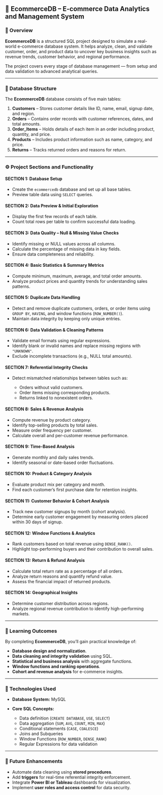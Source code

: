 ## 🛒 EcommerceDB – E-commerce Data Analytics and Management System

### 📘 Overview

**EcommerceDB** is a structured SQL project designed to simulate a real-world e-commerce database system.
It helps analyze, clean, and validate customer, order, and product data to uncover key business insights such as revenue trends, customer behavior, and regional performance.

The project covers every stage of database management — from setup and data validation to advanced analytical queries.

---

### 🧱 Database Structure

The **EcommerceDB** database consists of five main tables:

1. **Customers** – Stores customer details like ID, name, email, signup date, and region.
2. **Orders** – Contains order records with customer references, dates, and total amounts.
3. **Order_Items** – Holds details of each item in an order including product, quantity, and price.
4. **Products** – Includes product information such as name, category, and price.
5. **Returns** – Tracks returned orders and reasons for return.

---

### ⚙️ Project Sections and Functionality

#### **SECTION 1: Database Setup**

* Create the `ecommercedb` database and set up all base tables.
* Preview table data using `SELECT` queries.

#### **SECTION 2: Data Preview & Initial Exploration**

* Display the first few records of each table.
* Count total rows per table to confirm successful data loading.

#### **SECTION 3: Data Quality – Null & Missing Value Checks**

* Identify missing or NULL values across all columns.
* Calculate the percentage of missing data in key fields.
* Ensure data completeness and reliability.

#### **SECTION 4: Basic Statistics & Summary Metrics**

* Compute minimum, maximum, average, and total order amounts.
* Analyze product prices and quantity trends for understanding sales patterns.

#### **SECTION 5: Duplicate Data Handling**

* Detect and remove duplicate customers, orders, or order items using `GROUP BY`, `HAVING`, and window functions (`ROW_NUMBER()`).
* Maintain data integrity by keeping only unique entries.

#### **SECTION 6: Data Validation & Cleaning Patterns**

* Validate email formats using regular expressions.
* Identify blank or invalid names and replace missing regions with `"UNKNOWN"`.
* Exclude incomplete transactions (e.g., NULL total amounts).

#### **SECTION 7: Referential Integrity Checks**

* Detect mismatched relationships between tables such as:

  * Orders without valid customers.
  * Order items missing corresponding products.
  * Returns linked to nonexistent orders.

#### **SECTION 8: Sales & Revenue Analysis**

* Compute revenue by product category.
* Identify top-selling products by total sales.
* Measure order frequency per customer.
* Calculate overall and per-customer revenue performance.

#### **SECTION 9: Time-Based Analysis**

* Generate monthly and daily sales trends.
* Identify seasonal or date-based order fluctuations.

#### **SECTION 10: Product & Category Analysis**

* Evaluate product mix per category and month.
* Find each customer’s first purchase date for retention insights.

#### **SECTION 11: Customer Behavior & Cohort Analysis**

* Track new customer signups by month (cohort analysis).
* Determine early customer engagement by measuring orders placed within 30 days of signup.

#### **SECTION 12: Window Functions & Analytics**

* Rank customers based on total revenue using `DENSE_RANK()`.
* Highlight top-performing buyers and their contribution to overall sales.

#### **SECTION 13: Return & Refund Analysis**

* Calculate total return rate as a percentage of all orders.
* Analyze return reasons and quantify refund value.
* Assess the financial impact of returned products.

#### **SECTION 14: Geographical Insights**

* Determine customer distribution across regions.
* Analyze regional revenue contribution to identify high-performing markets.

---

### 🧠 Learning Outcomes

By completing **EcommerceDB**, you’ll gain practical knowledge of:

* **Database design and normalization**.
* **Data cleaning and integrity validation** using SQL.
* **Statistical and business analysis** with aggregate functions.
* **Window functions and ranking operations**.
* **Cohort and revenue analysis** for e-commerce insights.

---

### 🧩 Technologies Used

* **Database System:** MySQL
* **Core SQL Concepts:**

  * Data definition (`CREATE DATABASE`, `USE`, `SELECT`)
  * Data aggregation (`SUM`, `AVG`, `COUNT`, `MIN`, `MAX`)
  * Conditional statements (`CASE`, `COALESCE`)
  * Joins and Subqueries
  * Window Functions (`ROW_NUMBER`, `DENSE_RANK`)
  * Regular Expressions for data validation

---

### 🚀 Future Enhancements

* Automate data cleaning using **stored procedures**.
* Add **triggers** for real-time referential integrity enforcement.
* Integrate **Power BI or Tableau** dashboards for visualization.
* Implement **user roles and access control** for data security.
